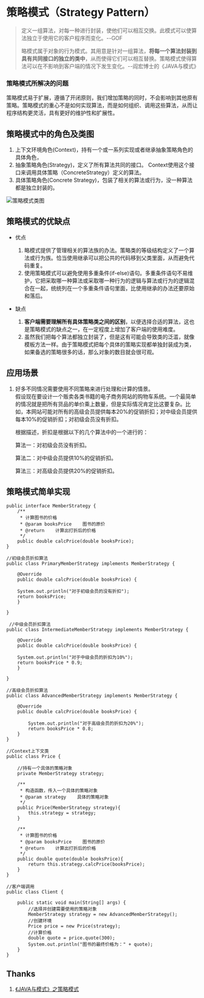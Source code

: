 # 策略模式（Strategy Pattern）
> 定义一组算法，对每一种进行封装，使他们可以相互交换。此模式可以使算法独立于使用它的客户程序而变化。--GOF
>
> 略模式属于对象的行为模式。其用意是针对一组算法，**将每一个算法封装到具有共同接口的独立的类中**，从而使得它们可以相互替换。策略模式使得算法可以在不影响到客户端的情况下发生变化。--阎宏博士的《JAVA与模式》

### 策略模式所解决的问题
策略模式易于扩展，遵循了开闭原则，我们增加策略的同时，不会影响到其他原有策略。策略模式的重心不是如何实现算法，而是如何组织、调用这些算法，从而让程序结构更灵活，具有更好的维护性和扩展性。

## 策略模式中的角色及类图
1. 上下文环境角色(Context)，持有一个或一系列实现或者继承抽象策略角色的具体角色，
1. 抽象策略角色(Strategy)，定义了所有算法共同的接口。 Context使用这个接口来调用具体策略（ConcreteStrategy）定义的算法。
2. 具体策略角色(Concrete Strategy)，包装了相关的算法或行为，没一种算法都是独立封装的。

![策略模式类图](http://oddqfb3p7.bkt.clouddn.com/Strategy.png) 

## 策略模式的优缺点
* 优点  
	1. 略模式提供了管理相关的算法族的办法。策略类的等级结构定义了一个算法或行为族。恰当使用继承可以把公共的代码移到父类里面，从而避免代码重复。
	3. 使用策略模式可以避免使用多重条件(if-else)语句。多重条件语句不易维护，它把采取哪一种算法或采取哪一种行为的逻辑与算法或行为的逻辑混合在一起，统统列在一个多重条件语句里面，比使用继承的办法还要原始和落后。

* 缺点  
	1. **客户端需要理解所有具体策略类之间的区别**，以便选择合适的算法，这也是策略模式的缺点之一，在一定程度上增加了客户端的使用难度。
	2. 虽然我们把每个算法都独立封装了，但是这有可能会导致类的泛滥，就像模板方法一样。由于策略模式把每个具体的策略实现都单独封装成为类，如果备选的策略很多的话，那么对象的数目就会很可观。

## 应用场景
1. 好多不同情况需要使用不同策略来进行处理和计算的情景。  
假设现在要设计一个贩卖各类书籍的电子商务网站的购物车系统。一个最简单的情况就是把所有货品的单价乘上数量，但是实际情况肯定比这要复杂。比如，本网站可能对所有的高级会员提供每本20%的促销折扣；对中级会员提供每本10%的促销折扣；对初级会员没有折扣。

	根据描述，折扣是根据以下的几个算法中的一个进行的：

	算法一：对初级会员没有折扣。

	算法二：对中级会员提供10%的促销折扣。

	算法三：对高级会员提供20%的促销折扣。

## 策略模式简单实现

	public interface MemberStrategy {
		/**
		 * 计算图书的价格
		 * @param booksPrice    图书的原价
		 * @return    计算出打折后的价格
		 */
		public double calcPrice(double booksPrice);
	}

	//初级会员折扣算法
	public class PrimaryMemberStrategy implements MemberStrategy {
		
		@Override
		public double calcPrice(double booksPrice) {
		
		System.out.println("对于初级会员的没有折扣");
		return booksPrice;
		}
		
	}

	 //中级会员折扣算法
	public class IntermediateMemberStrategy implements MemberStrategy {
	
		@Override
		public double calcPrice(double booksPrice) {
		
		System.out.println("对于中级会员的折扣为10%");
		return booksPrice * 0.9;
		}
		
	}
	
	//高级会员折扣算法
	public class AdvancedMemberStrategy implements MemberStrategy {
	
	    @Override
	    public double calcPrice(double booksPrice) {
	        
	        System.out.println("对于高级会员的折扣为20%");
	        return booksPrice * 0.8;
	    }
	}

	//Context上下文类
	public class Price {

	    //持有一个具体的策略对象
	    private MemberStrategy strategy;

	    /**
	     * 构造函数，传入一个具体的策略对象
	     * @param strategy    具体的策略对象
	     */
	    public Price(MemberStrategy strategy){
	        this.strategy = strategy;
	    }
	    
	    /**
	     * 计算图书的价格
	     * @param booksPrice    图书的原价
	     * @return    计算出打折后的价格
	     */
	    public double quote(double booksPrice){
	        return this.strategy.calcPrice(booksPrice);
	    }
	}

	//客户端调用
	public class Client {
	
	    public static void main(String[] args) {
	        //选择并创建需要使用的策略对象
	        MemberStrategy strategy = new AdvancedMemberStrategy();
	        //创建环境
	        Price price = new Price(strategy);
	        //计算价格
	        double quote = price.quote(300);
	        System.out.println("图书的最终价格为：" + quote);
	    }
	}

## Thanks
1. [《JAVA与模式》之策略模式 ](http://www.cnblogs.com/java-my-life/archive/2012/05/10/2491891.html)